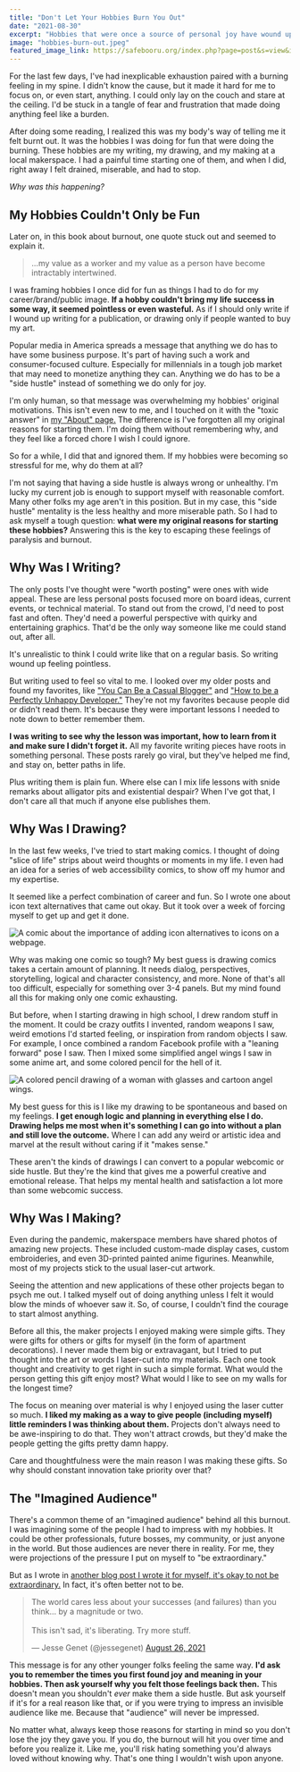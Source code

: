 ```yaml
---
title: "Don't Let Your Hobbies Burn You Out"
date: "2021-08-30"
excerpt: "Hobbies that were once a source of personal joy have wound up making me miserable. How did I get to this point?"
image: "hobbies-burn-out.jpeg"
featured_image_link: https://safebooru.org/index.php?page=post&s=view&id=2780719
---
```


For the last few days, I've had inexplicable exhaustion paired with a burning feeling in my spine. I didn't know the cause, but it made it hard for me to focus on, or even start, anything. I could only lay on the couch and stare at the ceiling. I'd be stuck in a tangle of fear and frustration that made doing anything feel like a burden.

After doing some reading, I realized this was my body's way of telling me it felt burnt out. It was the hobbies I was doing for fun that were doing the burning. These hobbies are my writing, my drawing, and my making at a local makerspace. I had a painful time starting one of them, and when I did, right away I felt drained, miserable, and had to stop.

_Why was this happening?_

## My Hobbies Couldn't Only be Fun

Later on, in this book about burnout, one quote stuck out and seemed to explain it.

> ...my value as a worker and my value as a person have become intractably intertwined.

I was framing hobbies I once did for fun as things I had to do for my career/brand/public image. **If a hobby couldn't bring my life success in some way, it seemed pointless or even wasteful.** As if I should only write if I wound up writing for a publication, or drawing only if people wanted to buy my art.

Popular media in America spreads a message that anything we do has to have some business purpose. It's part of having such a work and consumer-focused culture. Especially for millennials in a tough job market that may need to monetize anything they can. Anything we do has to be a "side hustle" instead of something we do only for joy.

I'm only human, so that message was overwhelming my hobbies' original motivations. This isn't even new to me, and I touched on it with the "toxic answer" in [my "About" page.](/about/#the-toxic-answer) The difference is I've forgotten all my original reasons for starting them. I'm doing them without remembering why, and they feel like a forced chore I wish I could ignore.

So for a while, I did that and ignored them. If my hobbies were becoming so stressful for me, why do them at all?

I'm not saying that having a side hustle is always wrong or unhealthy. I'm lucky my current job is enough to support myself with reasonable comfort. Many other folks my age aren't in this position. But in my case, this "side hustle" mentality is the less healthy and more miserable path. So I had to ask myself a tough question: **what were my original reasons for starting these hobbies?** Answering this is the key to escaping these feelings of paralysis and burnout.

## Why Was I Writing?

The only posts I've thought were "worth posting" were ones with wide appeal. These are less personal posts focused more on board ideas, current events, or technical material. To stand out from the crowd, I'd need to post fast and often. They'd need a powerful perspective with quirky and entertaining graphics. That'd be the only way someone like me could stand out, after all.

It's unrealistic to think I could write like that on a regular basis. So writing wound up feeling pointless.

But writing used to feel so vital to me. I looked over my older posts and found my favorites, like ["You Can Be a Casual Blogger"](/posts/2018/11/05/you-can-be-a-casual-blogger/) and ["How to be a Perfectly Unhappy Developer."](/posts/2017/05/16/2017-5-15-perfectly-unhappy-developer/) They're not my favorites because people did or didn't read them. It's because they were important lessons I needed to note down to better remember them.

**I was writing to see why the lesson was important, how to learn from it and make sure I didn't forget it.** All my favorite writing pieces have roots in something personal. These posts rarely go viral, but they've helped me find, and stay on, better paths in life.

Plus writing them is plain fun. Where else can I mix life lessons with snide remarks about alligator pits and existential despair? When I've got that, I don't care all that much if anyone else publishes them.

## Why Was I Drawing?

In the last few weeks, I've tried to start making comics. I thought of doing "slice of life" strips about weird thoughts or moments in my life. I even had an idea for a series of web accessibility comics, to show off my humor and my expertise.

It seemed like a perfect combination of career and fun. So I wrote one about icon text alternatives that came out okay. But it took over a week of forcing myself to get up and get it done.

![A comic about the importance of adding icon alternatives to icons on a webpage.](/assets/images/posts/hobbies-burn-out/icon-text-alternatives-comic.jpg)

Why was making one comic so tough? My best guess is drawing comics takes a certain amount of planning. It needs dialog, perspectives, storytelling, logical and character consistency, and more. None of that's all too difficult, especially for something over 3-4 panels. But my mind found all this for making only one comic exhausting.

But before, when I starting drawing in high school, I drew random stuff in the moment. It could be crazy outfits I invented, random weapons I saw, weird emotions I'd started feeling, or inspiration from random objects I saw. For example, I once combined a random Facebook profile with a "leaning forward" pose I saw. Then I mixed some simplified angel wings I saw in some anime art, and some colored pencil for the hell of it.

![A colored pencil drawing of a woman with glasses and cartoon angel wings.](/assets/images/posts/hobbies-burn-out/angel-wing-doodle.jpg)

My best guess for this is I like my drawing to be spontaneous and based on my feelings. **I get enough logic and planning in everything else I do. Drawing helps me most when it's something I can go into without a plan and still love the outcome.** Where I can add any weird or artistic idea and marvel at the result without caring if it "makes sense."

These aren't the kinds of drawings I can convert to a popular webcomic or side hustle. But they're the kind that gives me a powerful creative and emotional release. That helps my mental health and satisfaction a lot more than some webcomic success.

## Why Was I Making?

Even during the pandemic, makerspace members have shared photos of amazing new projects. These included custom-made display cases, custom embroideries, and even 3D-printed painted anime figurines. Meanwhile, most of my projects stick to the usual laser-cut artwork.

Seeing the attention and new applications of these other projects began to psych me out. I talked myself out of doing anything unless I felt it would blow the minds of whoever saw it. So, of course, I couldn't find the courage to start almost anything.

Before all this, the maker projects I enjoyed making were simple gifts. They were gifts for others or gifts for myself (in the form of apartment decorations). I never made them big or extravagant, but I tried to put thought into the art or words I laser-cut into my materials. Each one took thought and creativity to get right in such a simple format. What would the person getting this gift enjoy most? What would I like to see on my walls for the longest time?

The focus on meaning over material is why I enjoyed using the laser cutter so much. **I liked my making as a way to give people (including myself) little reminders I was thinking about them.** Projects don't always need to be awe-inspiring to do that. They won't attract crowds, but they'd make the people getting the gifts pretty damn happy.

Care and thoughtfulness were the main reason I was making these gifts. So why should constant innovation take priority over that?

## The "Imagined Audience"

There's a common theme of an "imagined audience" behind all this burnout. I was imagining some of the people I had to impress with my hobbies. It could be other professionals, future bosses, my community, or just anyone in the world. But those audiences are never there in reality. For me, they were projections of the pressure I put on myself to "be extraordinary."

But as I wrote in [another blog post I wrote it for myself, it's okay to not be extraordinary.](/posts/2020/08/25/let-yourself-not-be-extraordinary/) In fact, it's often better not to be.

<blockquote class="twitter-tweet"><p lang="en" dir="ltr">The world cares less about your successes (and failures) than you think... by a magnitude or two. <br><br>This isn&#39;t sad, it&#39;s liberating. Try more stuff.</p>&mdash; Jesse Genet (@jessegenet) <a href="https://twitter.com/jessegenet/status/1430917678831648768?ref_src=twsrc%5Etfw">August 26, 2021</a></blockquote>

This message is for any other younger folks feeling the same way. **I'd ask you to remember the times you first found joy and meaning in your hobbies. Then ask yourself why you felt those feelings back then.** This doesn't mean you shouldn't _ever_ make them a side hustle. But ask yourself if it's for a real reason like that, or if you were trying to impress an invisible audience like me. Because that "audience" will never be impressed.

No matter what, always keep those reasons for starting in mind so you don't lose the joy they gave you. If you do, the burnout will hit you over time and before you realize it. Like me, you'll risk hating something you'd always loved without knowing why. That's one thing I wouldn't wish upon anyone.
